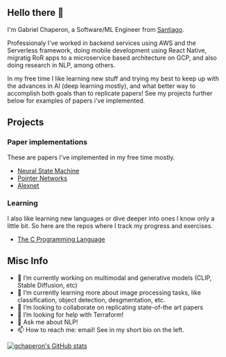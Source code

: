 ## Hello there 👋
I'm Gabriel Chaperon, a Software/ML Engineer from [Santiago](https://en.wikipedia.org/wiki/Santiago). 


Professionaly I've worked in backend services using AWS and the Serverless framework, doing mobile development using React Native, migratig RoR apps to a microservice based architecture on GCP, and also doing research in NLP, among others.

In my free time I like learning new stuff and trying my best to keep up with the advances in AI  (deep learning mostly), and what better way to accomplish both goals than to replicate papers! See my projects further below for examples of papers i've implemented.

## Projects

### Paper implementations
These are papers I've implemented in my free time mostly.

* [Neural State Machine](https://github.com/gchaperon/neural-state-machine)
* [Pointer Networks](https://github.com/gchaperon/pointer-networks)
* [Alexnet](https://github.com/gchaperon/alexnet)


### Learning
I also like learning new languages or dive deeper into ones I know only a little bit. So here are the repos where I track my progress and exercises.

* [The C Programming Language](https://github.com/gchaperon/the-c-programming-language)


## Misc Info
* 🔭 I’m currently working on multimodal and generative models (CLIP, Stable Diffusion, etc)
* 🌱 I’m currently learning more about image processing tasks, like classification, object detection, desgmentation, etc.
* 👯 I’m looking to collaborate on replicating state-of-the art papers
* 🤔 I’m looking for help with Terraform!
* 💬 Ask me about NLP!
* 📫 How to reach me: email! See in my short bio on the left.
 
[![gchaperon's GitHub stats](https://github-readme-stats.vercel.app/api?username=gchaperon)](https://github.com/anuraghazra/github-readme-stats)

<!--
**gchaperon/gchaperon** is a ✨ _special_ ✨ repository because its `README.md` (this file) appears on your GitHub profile.

Here are some ideas to get you started:

-->
